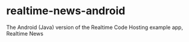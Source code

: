 # realtime-news-android
The Android (Java) version of the Realtime Code Hosting example app, Realtime News
